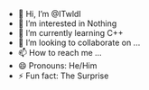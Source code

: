 - 👋 Hi, I’m @ITwldI
- 👀 I’m interested in Nothing
- 🌱 I’m currently learning C++
- 💞️ I’m looking to collaborate on ...
- 📫 How to reach me ...
- 😄 Pronouns: He/Him
- ⚡ Fun fact: The Surprise

<!---
ITwldI/ITwldI is a ✨ special ✨ repository because its `README.md` (this file) appears on your GitHub profile.
You can click the Preview link to take a look at your changes.
--->
